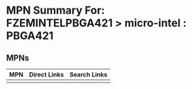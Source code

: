 



# MPN Summary For: FZEMINTELPBGA421 > micro-intel : PBGA421

## MPNs
  

|MPN|Direct Links|Search Links|
| :--- | :--- | :--- |
||||
